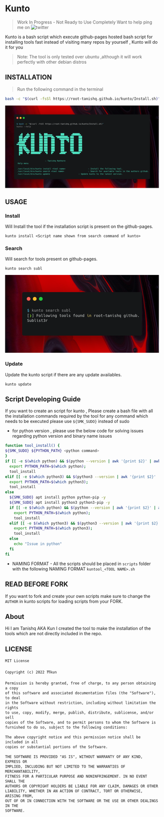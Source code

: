 # Kunto
> Work In Progress - Not Ready to Use Completely 
> Want to help ping me on ![twitter](https://twitter.com/root_tanishq)

Kunto is a bash script which execute github-pages hosted bash script for installing tools fast instead of visiting many repos by yourself , Kunto will do it for you

> Note: The tool is only tested over ubuntu ,although it will work perfectly with other debian distros 

## INSTALLATION

> Run the following command in the terminal
```bash
bash -c "$(curl -fsSl https://root-tanishq.github.io/kunto/Install.sh)"
```

![kunto install](https://raw.githubusercontent.com/root-tanishq/kunto/main/images/install_kunto.png)

## USAGE

### Install

Will Install the tool if the installation script is present on the github-pages.

```
kunto install <Script name shown from search command of kunto>
```

### Search

Will search for tools present on github-pages.

```
kunto search subl
``` 

![kunto search](https://raw.githubusercontent.com/root-tanishq/kunto/main/images/kunto_search.png)

### Update

Update the kunto script if there are any update availables.

```
kunto update
```

## Script Developing Guide

If you want to create an script for kunto , Please create a bash file with all the installation commands required by the tool for any command which needs to be executed please use `${SMK_SUDO}` instead of sudo

- for python version , please use the below code for solving issues regarding python version and binary name issues
```bash
function tool_install() {
${SMK_SUDO} ${PYTHON_PATH} <python command>
}
if [[ -e $(which python) && $(python --version | awk '{print $2}' | awk -F'.' '{print $1}') = "3" && -e $(which pip) ]];then
  export PYTHON_PATH=$(which python);
  tool_install
elif [[ -e $(which python3) && $(python3 --version | awk '{print $2}' | awk -F'.' '{print $1}') = "3" && -e $(which pip3) ]];then
  export PYTHON_PATH=$(which python3);
  tool_install
else
  ${SMK_SUDO} apt install python python-pip -y
  ${SMK_SUDO} apt install python3 python3-pip -y
  if [[ -e $(which python) && $(python --version | awk '{print $2}' | awk -F'.' '{print $1}') = "3" && -e $(which pip) ]];then
    export PYTHON_PATH=$(which python);
    tool_install
  elif [[ -e $(which python3) && $(python3 --version | awk '{print $2}' | awk -F'.' '{print $1}') = "3" && -e $(which pip3) ]];then
    export PYTHON_PATH=$(which python3);
    tool_install
  else
    echo "Issue in python"
  fi
fi
```
- NAMING FORMAT - All the scripts should be placed in `scripts` folder with the following NAMING FORMAT `kuntool_<TOOL NAME>.sh` 


## READ BEFORE FORK

If you want to fork and create your own scripts make sure to change the `AUTHOR` in kunto scripts for loading scripts from your FORK.

## About
Hi I am Tanishq AKA Kun I created the tool to make the installation of the tools which are not directly included in the repo.

## LICENSE
```MIT
MIT License

Copyright (c) 2022 ⛩️kun

Permission is hereby granted, free of charge, to any person obtaining a copy
of this software and associated documentation files (the "Software"), to deal
in the Software without restriction, including without limitation the rights
to use, copy, modify, merge, publish, distribute, sublicense, and/or sell
copies of the Software, and to permit persons to whom the Software is
furnished to do so, subject to the following conditions:

The above copyright notice and this permission notice shall be included in all
copies or substantial portions of the Software.

THE SOFTWARE IS PROVIDED "AS IS", WITHOUT WARRANTY OF ANY KIND, EXPRESS OR
IMPLIED, INCLUDING BUT NOT LIMITED TO THE WARRANTIES OF MERCHANTABILITY,
FITNESS FOR A PARTICULAR PURPOSE AND NONINFRINGEMENT. IN NO EVENT SHALL THE
AUTHORS OR COPYRIGHT HOLDERS BE LIABLE FOR ANY CLAIM, DAMAGES OR OTHER
LIABILITY, WHETHER IN AN ACTION OF CONTRACT, TORT OR OTHERWISE, ARISING FROM,
OUT OF OR IN CONNECTION WITH THE SOFTWARE OR THE USE OR OTHER DEALINGS IN THE
SOFTWARE.
```
